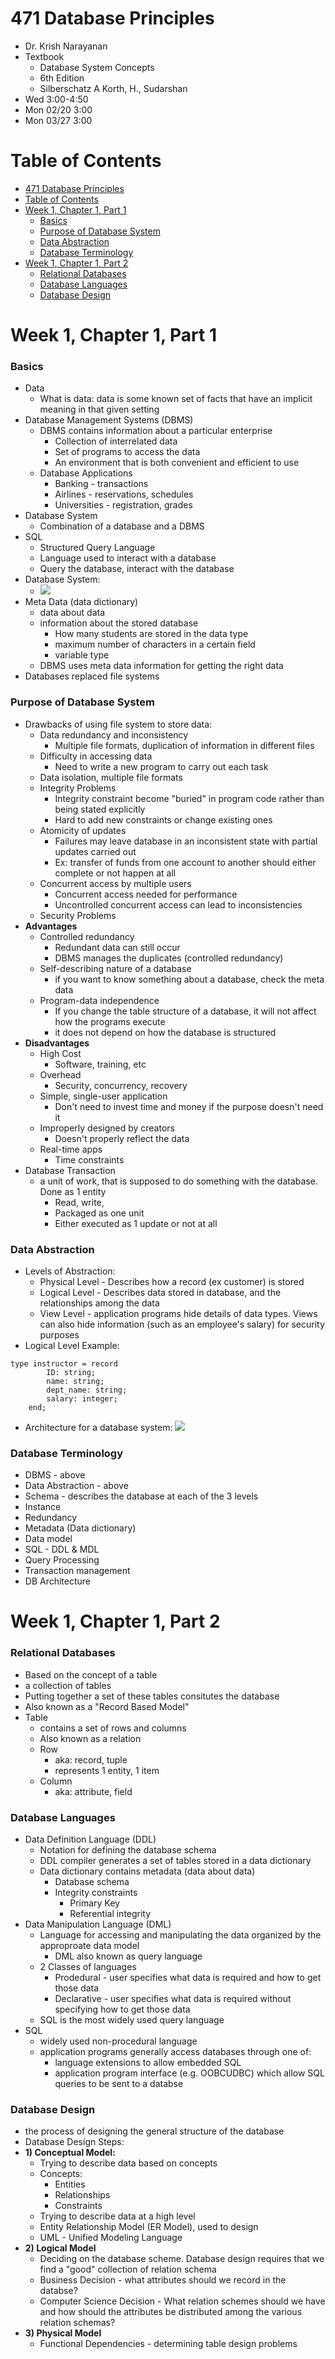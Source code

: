 # 471 Database Principles

- Dr. Krish Narayanan
- Textbook
  - Database System Concepts
  - 6th Edition
  - Silberschatz A Korth, H., Sudarshan
- Wed 3:00-4:50
- Mon 02/20 3:00
- Mon 03/27 3:00

# Table of Contents

- [471 Database Principles](#471-database-principles)
- [Table of Contents](#table-of-contents)
- [Week 1, Chapter 1, Part 1](#week-1-chapter-1-part-1)
    - [Basics](#basics)
    - [Purpose of Database System](#purpose-of-database-system)
    - [Data Abstraction](#data-abstraction)
    - [Database Terminology](#database-terminology)
- [Week 1, Chapter 1, Part 2](#week-1-chapter-1-part-2)
    - [Relational Databases](#relational-databases)
    - [Database Languages](#database-languages)
    - [Database Design](#database-design)

# Week 1, Chapter 1, Part 1

### Basics

- Data
  - What is data: data is some known set of facts that have an implicit meaning in that given setting
- Database Management Systems (DBMS)
  - DBMS contains information about a particular enterprise
    - Collection of interrelated data
    - Set of programs to access the data
    - An environment that is both convenient and efficient to use
  - Database Applications
    - Banking - transactions
    - Airlines - reservations, schedules
    - Universities - registration, grades
- Database System
  - Combination of a database and a DBMS
- SQL
  - Structured Query Language
  - Language used to interact with a database
  - Query the database, interact with the database
- Database System:
  - ![](NoteImages/0109-DatabaseSystem.png)
- Meta Data (data dictionary)
  - data about data
  - information about the stored database
    - How many students are stored in the data type
    - maximum number of characters in a certain field
    - variable type 
  - DBMS uses meta data information for getting the right data
- Databases replaced file systems 

### Purpose of Database System

- Drawbacks of using file system to store data:
  - Data redundancy and inconsistency
    - Multiple file formats, duplication of information in different files
  - Difficulty in accessing data
    - Need to write a new program to carry out each task
  - Data isolation, multiple file formats
  - Integrity Problems
    - Integrity constraint become "buried" in program code rather than being stated explicitly
    - Hard to add new constraints or change existing ones
  - Atomicity of updates
    - Failures may leave database in an inconsistent state with partial updates carried out
    - Ex: transfer of funds from one account to another should either complete or not happen at all
  - Concurrent access by multiple users
    - Concurrent access needed for performance
    - Uncontrolled concurrent access can lead to inconsistencies
  - Security Problems
- **Advantages**
  - Controlled redundancy
    - Redundant data can still occur
    - DBMS manages the duplicates (controlled redundancy)
  - Self-describing nature of a database
    - if you want to know something about a database, check the meta data
  - Program-data independence
    - If you change the table structure of a database, it will not affect how the programs execute
    - it does not depend on how the database is structured
- **Disadvantages**
  - High Cost
    - Software, training, etc
  - Overhead
    - Security, concurrency, recovery
  - Simple, single-user application
    - Don't need to invest time and money if the purpose doesn't need it
  - Improperly designed by creators
    - Doesn't properly reflect the data
  - Real-time apps
    - Time constraints
- Database Transaction
  - a unit of work, that is supposed to do something with the database. Done as 1 entity
    - Read, write, 
    - Packaged as one unit
    - Either executed as 1 update or not at all

### Data Abstraction

- Levels of Abstraction:
  - Physical Level - Describes how a record (ex customer) is stored
  - Logical Level - Describes data stored in database, and the relationships among the data
  - View Level - application programs hide details of data types. Views can also hide information (such as an employee's salary) for security purposes
- Logical Level Example:
```
type instructor = record
        ID: string;
        name: string;
        dept_name: string;
        salary: integer;
    end;
```
- Architecture for a database system:
![](NoteImages/0109-LevelsOfAbstraction.png)

### Database Terminology

- DBMS - above
- Data Abstraction - above
- Schema - describes the database at each of the 3 levels
- Instance
- Redundancy
- Metadata (Data dictionary)
- Data model
- SQL - DDL & MDL
- Query Processing
- Transaction management
- DB Architecture

# Week 1, Chapter 1, Part 2

### Relational Databases 

- Based on the concept of a table
- a collection of tables
- Putting together a set of these tables consitutes the database
- Also known as a "Record Based Model"
- Table
  - contains a set of rows and columns
  - Also known as a relation
  - Row 
    - aka: record, tuple
    - represents 1 entity, 1 item
  - Column
    - aka: attribute, field

### Database Languages

- Data Definition Language (DDL)
  - Notation for defining the database schema
  - DDL compiler generates a set of tables stored in a data dictionary
  - Data dictionary contains metadata (data about data)
    - Database schema
    - Integrity constraints
      - Primary Key 
      - Referential integrity
- Data Manipulation Language (DML)
  - Language for accessing and manipulating the data organized by the approproate data model
    - DML also known as query language
  - 2 Classes of languages
    - Prodedural - user specifies what data is required and how to get those data
    - Declarative - user specifies what data is required without specifying how to get those data
  - SQL is the most widely used query language
- SQL
  - widely used non-procedural language
  - application programs generally access databases through one of:
    - language extensions to allow embedded SQL
    - application program interface (e.g. OOBCUDBC) which allow SQL queries to be sent to a databse

### Database Design

- the process of designing the general structure of the database
- Database Design Steps:
- **1) Conceptual Model:**
  - Trying to describe data based on concepts
  - Concepts:
    - Entities
    - Relationships
    - Constraints
  - Trying to describe data at a high level
  - Entity Relationship Model (ER Model), used to design
  - UML - Unified Modeling Language
- **2) Logical Model**
  - Deciding on the database scheme. Database design requires that we find a "good" collection of relation schema
  - Business Decision - what attributes should we record in the databse?
  - Computer Science Decision - What relation schemes should we have and how should the attributes be distributed among the various relation schemas?
- **3) Physical Model**
  - Functional Dependencies - determining table design problems



